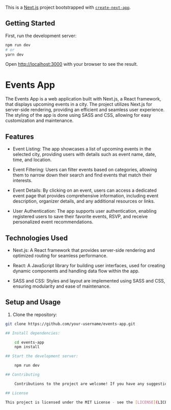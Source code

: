 This is a [Next.js](https://nextjs.org/) project bootstrapped with [`create-next-app`](https://github.com/vercel/next.js/tree/canary/packages/create-next-app).

## Getting Started

First, run the development server:

```bash
npm run dev
# or
yarn dev
```

Open [http://localhost:3000](http://localhost:3000) with your browser to see the result.

# Events App

The Events App is a web application built with Next.js, a React framework, that displays upcoming events in a city. The project utilizes Next.js for server-side rendering, providing an efficient and seamless user experience. The styling of the app is done using SASS and CSS, allowing for easy customization and maintenance.

## Features

- Event Listing: The app showcases a list of upcoming events in the selected city, providing users with details such as event name, date, time, and location.

- Event Filtering: Users can filter events based on categories, allowing them to narrow down their search and find events that match their interests.

- Event Details: By clicking on an event, users can access a dedicated event page that provides comprehensive information, including event description, organizer details, and any additional resources or links.

- User Authentication: The app supports user authentication, enabling registered users to save their favorite events, RSVP, and receive personalized event recommendations.

## Technologies Used

- Next.js: A React framework that provides server-side rendering and optimized routing for seamless performance.

- React: A JavaScript library for building user interfaces, used for creating dynamic components and handling data flow within the app.

- SASS and CSS: Styles and layout are implemented using SASS and CSS, ensuring modularity and ease of maintenance.

## Setup and Usage

1. Clone the repository:

```bash
git clone https://github.com/your-username/events-app.git  

## Install dependencies:

    cd events-app
    npm install

## Start the development server:

    npm run dev

## Contributing

    Contributions to the project are welcome! If you have any suggestions, bug reports, or    feature requests, please feel free to open an issue or submit a pull request.

## License

This project is licensed under the MIT License - see the [LICENSE](LICENSE) file for details.
